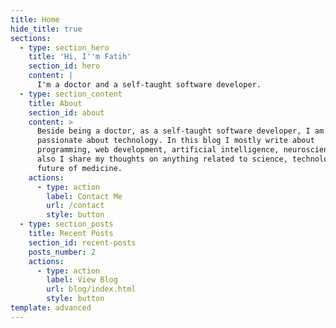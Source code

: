 ```yaml
---
title: Home
hide_title: true
sections:
  - type: section_hero
    title: 'Hi, I''m Fatih'
    section_id: hero
    content: |
      I'm a doctor and a self-taught software developer.
  - type: section_content
    title: About
    section_id: about
    content: >
      Beside being a doctor, as a self-taught software developer, I am very
      passionate about technology. In this blog I mostly write about
      programming, web development, artificial intelligence, neuroscience and
      also I share my thoughts on anything related to science, technology and
      future of medicine.
    actions:
      - type: action
        label: Contact Me
        url: /contact
        style: button
  - type: section_posts
    title: Recent Posts
    section_id: recent-posts
    posts_number: 2
    actions:
      - type: action
        label: View Blog
        url: blog/index.html
        style: button
template: advanced
---
```

